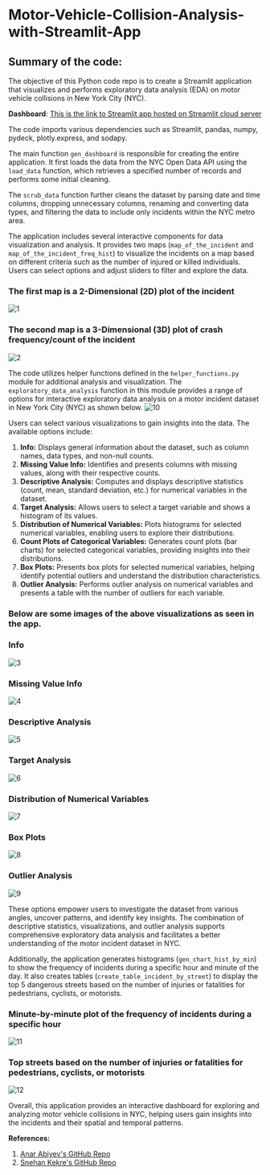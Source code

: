 # Motor-Vehicle-Collision-Analysis-with-Streamlit-App

## Summary of the code:
The objective of this Python code repo is to create a Streamlit application that visualizes and performs exploratory data analysis (EDA) on motor vehicle collisions in New York City (NYC). 

**Dashboard**: [This is the link to Streamlit app hosted on Streamlit cloud server](https://adarshkuthuru-motor-vehicle-collision-anal-srcadarsh-app-l1fegq.streamlit.app/)

The code imports various dependencies such as Streamlit, pandas, numpy, pydeck, plotly.express, and sodapy. 

The main function `gen_dashboard` is responsible for creating the entire application. It first loads the data from the NYC Open Data API using the `load_data` function, which retrieves a specified number of records and performs some initial cleaning.

The `scrub_data` function further cleans the dataset by parsing date and time columns, dropping unnecessary columns, renaming and converting data types, and filtering the data to include only incidents within the NYC metro area.

The application includes several interactive components for data visualization and analysis. It provides two maps (`map_of_the_incident` and `map_of_the_incident_freq_hist`) to visualize the incidents on a map based on different criteria such as the number of injured or killed individuals. Users can select options and adjust sliders to filter and explore the data.

### The first map is a 2-Dimensional (2D) plot of the incident

![1](https://github.com/adarshkuthuru/Motor-Vehicle-Collision-Analysis-with-Streamlit-App/blob/main/images/Analysis-1.jpg)

### The second map is a 3-Dimensional (3D) plot of crash frequency/count of the incident
![2](https://github.com/adarshkuthuru/Motor-Vehicle-Collision-Analysis-with-Streamlit-App/blob/main/images/Analysis-3.jpg)

The code utilizes helper functions defined in the `helper_functions.py` module for additional analysis and visualization. The `exploratory_data_analysis` function in this module provides a range of options for interactive exploratory data analysis on a motor incident dataset in New York City (NYC) as shown below. 
![10](https://github.com/adarshkuthuru/Motor-Vehicle-Collision-Analysis-with-Streamlit-App/blob/main/images/Analysis-2.jpg)

Users can select various visualizations to gain insights into the data. The available options include:

1. **Info:** Displays general information about the dataset, such as column names, data types, and non-null counts.
2. **Missing Value Info:** Identifies and presents columns with missing values, along with their respective counts.
3. **Descriptive Analysis:** Computes and displays descriptive statistics (count, mean, standard deviation, etc.) for numerical variables in the dataset.
4. **Target Analysis:** Allows users to select a target variable and shows a histogram of its values.
5. **Distribution of Numerical Variables:** Plots histograms for selected numerical variables, enabling users to explore their distributions.
6. **Count Plots of Categorical Variables:** Generates count plots (bar charts) for selected categorical variables, providing insights into their distributions.
7. **Box Plots:** Presents box plots for selected numerical variables, helping identify potential outliers and understand the distribution characteristics.
8. **Outlier Analysis:** Performs outlier analysis on numerical variables and presents a table with the number of outliers for each variable.

### Below are some images of the above visualizations as seen in the app.

### Info
![3](https://github.com/adarshkuthuru/Motor-Vehicle-Collision-Analysis-with-Streamlit-App/blob/main/images/Analysis-2.1.jpg)

### Missing Value Info
![4](https://github.com/adarshkuthuru/Motor-Vehicle-Collision-Analysis-with-Streamlit-App/blob/main/images/Analysis-2.2.jpg)

### Descriptive Analysis
![5](https://github.com/adarshkuthuru/Motor-Vehicle-Collision-Analysis-with-Streamlit-App/blob/main/images/Analysis-2.3.jpg)

### Target Analysis
![6](https://github.com/adarshkuthuru/Motor-Vehicle-Collision-Analysis-with-Streamlit-App/blob/main/images/Analysis-2.4.jpg)

### Distribution of Numerical Variables
![7](https://github.com/adarshkuthuru/Motor-Vehicle-Collision-Analysis-with-Streamlit-App/blob/main/images/Analysis-2.5.jpg)

### Box Plots
![8](https://github.com/adarshkuthuru/Motor-Vehicle-Collision-Analysis-with-Streamlit-App/blob/main/images/Analysis-2.6.jpg)

### Outlier Analysis
![9](https://github.com/adarshkuthuru/Motor-Vehicle-Collision-Analysis-with-Streamlit-App/blob/main/images/Analysis-2.7.jpg)

These options empower users to investigate the dataset from various angles, uncover patterns, and identify key insights. The combination of descriptive statistics, visualizations, and outlier analysis supports comprehensive exploratory data analysis and facilitates a better understanding of the motor incident dataset in NYC.

Additionally, the application generates histograms (`gen_chart_hist_by_min`) to show the frequency of incidents during a specific hour and minute of the day. It also creates tables (`create_table_incident_by_street`) to display the top 5 dangerous streets based on the number of injuries or fatalities for pedestrians, cyclists, or motorists.

### Minute-by-minute plot of the frequency of incidents during a specific hour 
![11](https://github.com/adarshkuthuru/Motor-Vehicle-Collision-Analysis-with-Streamlit-App/blob/main/images/Analysis-4.jpg)

### Top streets based on the number of injuries or fatalities for pedestrians, cyclists, or motorists
![12](https://github.com/adarshkuthuru/Motor-Vehicle-Collision-Analysis-with-Streamlit-App/blob/main/images/Analysis-5.jpg)

Overall, this application provides an interactive dashboard for exploring and analyzing motor vehicle collisions in NYC, helping users gain insights into the incidents and their spatial and temporal patterns.

**References:**
1. [Anar Abiyev's GitHub Repo](https://github.com/anarabiyev/EDA_Streamlit_App)
2. [Snehan Kekre's GitHub Repo](https://github.com/snehankekre/Streamlit-Vehicle-Collisions-NYC)

